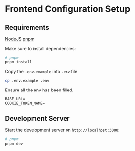 # Frontend Configuration Setup

## Requirements

[NodeJS](https://nodejs.org/en)
[pnpm](https://pnpm.io/installation)

Make sure to install dependencies:

```bash
# pnpm
pnpm install
```

Copy the `.env.example` into `.env` file

```bash
cp .env.example .env
```

Ensure all the env has been filled.

```env
BASE_URL=
COOKIE_TOKEN_NAME=
```

## Development Server

Start the development server on `http://localhost:3000`:

```bash
# pnpm
pnpm dev
```
